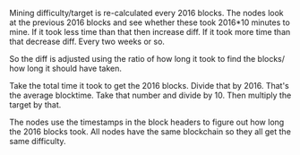 Mining difficulty/target is re-calculated every 2016 blocks. The nodes look at the previous 2016 blocks and see whether these took 2016*10 minutes to mine. If it took less time than that then increase diff. If it took more time than that decrease diff. Every two weeks or so.

So the diff is adjusted using the ratio of how long it took to find the blocks/ how long it should have taken.

Take the total time it took to get the 2016 blocks. Divide that by 2016. That's the average blocktime. Take that number and divide by 10. Then multiply the target by that.

The nodes use the timestamps in the block headers to figure out how long the 2016 blocks took. All nodes have the same blockchain so they all get the same difficulty.
